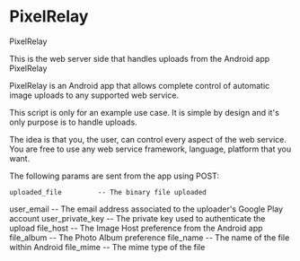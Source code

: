 PixelRelay
==========

PixelRelay

 This is the web server side that handles uploads from the Android app PixelRelay

 PixelRelay is an Android app that allows complete control of automatic image uploads
 to any supported web service.

 This script is only for an example use case.
 It is simple by design and it's only purpose is to handle uploads.

 The idea is that you, the user, can control every aspect of the web service.
 You are free to use any web service framework, language, platform that you want.

 The following params are sent from the app using POST:

	uploaded_file		  -- The binary file uploaded
  user_email			  -- The email address associated to the uploader's Google Play account
  user_private_key	-- The private key used to authenticate the upload
  file_host		  	  -- The Image Host preference from the Android app
  file_album			  -- The Photo Album preference
  file_name			    -- The name of the file within Android
  file_mime			    -- The mime type of the file

